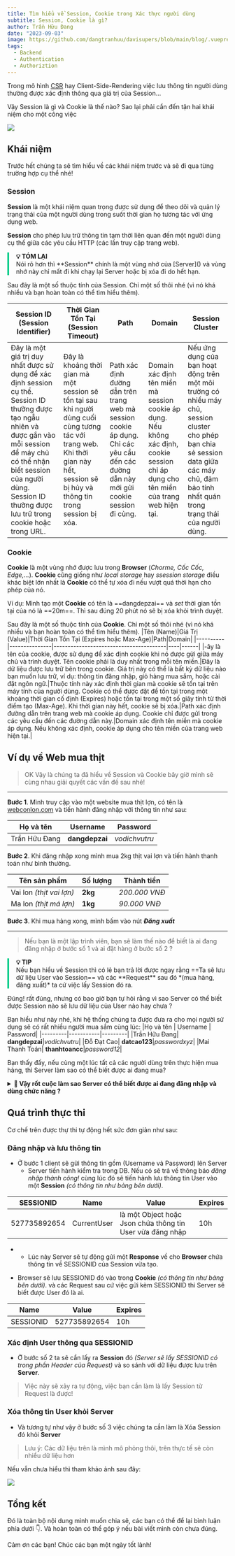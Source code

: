 ```yaml
---
title: Tìm hiểu về Session, Cookie trong Xác thực người dùng
subtitle: Session, Cookie là gì?
author: Trần Hữu Đang
date: "2023-09-03"
image: https://github.com/dangtranhuu/davisupers/blob/main/blog/.vuepress/public/img/in-post/back-end/session-cookie.png?raw=true
tags:
  - Backend
  - Authentication
  - Authoriztion
---
```

	

Trong mô hình [CSR]() hay Client-Side-Rendering việc lưu thông tin người dùng thường được xác định thông qua giá trị của Session...

<!-- more -->
Vậy Session là gì và Cookie là thế nào? Sao lại phải cần đến tận hai khái niệm cho một công việc


![](https://github.com/theanishtar/images/blob/main/angurvad/backend/session-cookie/banner.png?raw=true)
## Khái niệm

Trước hết chúng ta sẽ tìm hiểu về các khái niệm trước và sẽ đi qua từng trường hợp cụ thể nhé!
### Session

**Session** là một khái niệm quan trọng được sử dụng để theo dõi và quản lý trạng thái của một người dùng trong suốt thời gian họ tương tác với ứng dụng web. 

**Session** cho phép lưu trữ thông tin tạm thời liên quan đến một người dùng cụ thể giữa các yêu cầu HTTP (các lần truy cập trang web).

<div style="border-left: 4px solid #00cc88; padding-left: 1rem; background:rgba(240, 255, 248, 0);">
<strong>💡 TÓM LẠI</strong><br/>
Nói rõ hơn thì **Session** chính là một vùng nhớ của [Server]() và vùng nhớ này chỉ mất đi khi chạy lại Server hoặc bị xóa đi do hết hạn.
</div>

Sau đây là một số thuộc tính của Session. Chỉ một số thôi nhé (vì nó khá nhiều và bạn hoàn toàn có thể tìm hiểu thêm).

|Session ID (Session Identifier)|Thời Gian Tồn Tại (Session Timeout)|Path|Domain|Session Cluster|
|-|-|-|-|-|
|Đây là một giá trị duy nhất được sử dụng để xác định session cụ thể. Session ID thường được tạo ngẫu nhiên và được gắn vào mỗi session để máy chủ có thể nhận biết session của người dùng. Session ID thường được lưu trữ trong cookie hoặc trong URL.|Đây là khoảng thời gian mà một session sẽ tồn tại sau khi người dùng cuối cùng tương tác với trang web. Khi thời gian này hết, session sẽ bị hủy và thông tin trong session bị xóa.|Path xác định đường dẫn trên trang web mà session cookie áp dụng. Chỉ các yêu cầu đến các đường dẫn này mới gửi cookie session đi cùng.|Domain xác định tên miền mà session cookie áp dụng. Nếu không xác định, cookie session chỉ áp dụng cho tên miền của trang web hiện tại.|Nếu ứng dụng của bạn hoạt động trên một môi trường có nhiều máy chủ, session cluster cho phép bạn chia sẻ session data giữa các máy chủ, đảm bảo tính nhất quán trong trạng thái của người dùng.|



### Cookie
**Cookie** là một vùng nhớ được lưu trong **Browser** (*Chorme, Cốc Cốc, Edge,...*). **Cookie** cũng giống như *local storage* hay *ssession storage* điều khác biệt lớn nhất là **Cookie** có thể tự xóa đi nếu vượt quá thời hạn cho phép của nó.

Ví dụ: Mình tạo một **Cookie** có tên là ==dangdepzai== và *set* thời gian tồn tại của nó là ==20m==. Thì sau đúng 20 phút nó sẽ bị xóa khỏi trình duyệt. 

Sau đây là một số thuộc tính của **Cookie**. Chỉ một số thôi nhé (vì nó khá nhiều và bạn hoàn toàn có thể tìm hiểu thêm).
|Tên (Name)|Giá Trị (Value)|Thời Gian Tồn Tại (Expires hoặc Max-Age)|Path|Domain|
|----------|---------------|----------------------------------------|----|------|
|-ây là tên của cookie, được sử dụng để xác định cookie khi nó được gửi giữa máy chủ và trình duyệt. Tên cookie phải là duy nhất trong mỗi tên miền.|Đây là dữ liệu được lưu trữ bên trong cookie. Giá trị này có thể là bất kỳ dữ liệu nào bạn muốn lưu trữ, ví dụ: thông tin đăng nhập, giỏ hàng mua sắm, hoặc cài đặt ngôn ngữ.|Thuộc tính này xác định thời gian mà cookie sẽ tồn tại trên máy tính của người dùng. Cookie có thể được đặt để tồn tại trong một khoảng thời gian cố định (Expires) hoặc tồn tại trong một số giây tính từ thời điểm tạo (Max-Age). Khi thời gian này hết, cookie sẽ bị xóa.|Path xác định đường dẫn trên trang web mà cookie áp dụng. Cookie chỉ được gửi trong các yêu cầu đến các đường dẫn này.|Domain xác định tên miền mà cookie áp dụng. Nếu không xác định, cookie áp dụng cho tên miền của trang web hiện tại.|

## Ví dụ về Web mua thịt

> OK Vậy là chúng ta đã hiểu về Session và Cookie bây giờ mình sẽ cùng nhau giải quyết các vấn đề sau nhé!

---

**Bước 1**. Mình truy cập vào một website mua thịt lợn, có tên là [webconlon.com]() và tiến hành đăng nhập với thông tin như sau:

|Họ và tên | Username | Password|
|---------|-----------|---------|
|Trần Hữu Đang| **dangdepzai**|*vodichvutru*|


**Bước 2**. Khi đăng nhập xong mình mua 2kg thịt vai lợn và tiến hành thanh toán như bình thường.

|Tên sản phẩm | Số lượng | Thành tiền|
|---------|-----------|---------|
|Vai lon *(thịt vai lợn)*| **2kg**|*200.000 VNĐ*|
|Ma lon *(thịt má lợn)*| **1kg**|*90.000 VNĐ*|

**Bước 3**. Khi mua hàng xong, mình bấm vào nút ***Đăng xuất***

---

> Nếu bạn là một lập trình viên, bạn sẽ làm thế nào để biết là ai đang đăng nhập ở bước số 1 và ai đặt hàng ở bước số 2 ?


<div style="border-left: 4px solid #00cc88; padding-left: 1rem; background:rgba(240, 255, 248, 0);">
<strong>💡 TIP</strong><br/>
Nếu bạn hiểu về Session thì có lẻ bạn trả lời được ngay rằng ==Ta sẽ lưu dữ liệu User vào Session== và các **Request** sau đó *(mua hàng, đăng xuất)* ta cứ việc lấy Session đó ra.
</div>

Đúng! rất đúng, nhưng có bao giờ bạn tự hỏi rằng vì sao Server có thể biết được Session nào sẽ lưu dữ liệu của User nào hay chưa ? 

Bạn hiểu như này nhé, khi hệ thống chúng ta được đưa ra cho mọi người sử dụng sẽ có rất nhiều người mua sắm cùng lúc:
|Họ và tên | Username | Password|
|---------|-----------|---------|
|Trần Hữu Đang| **dangdepzai**|*vodichvutru*|
|Đỗ Đạt Cao| **datcao123**|*passwordxyz*|
|Mai Thanh Toán| **thanhtoancc**|*password12*|

Bạn thấy đấy, nếu cùng một lúc tất cả các người dùng trên thực hiện mua hàng, thì Server làm sao có thể biết được ai đang mua?


<details>
<summary><strong>🤔 Vậy rốt cuộc làm sao Server có thể biết được ai đang đăng nhập và dùng chức năng ?</strong></summary>


- Đó là nhờ vào **Cookie** và cơ chế *response* `SESSIONID` tự động của mọi Server.
- Điều này được thực thi một các tự động nên nếu không tìm hiểu bạn sẽ không thể nhận ra. *(Cơ chế này hoàn toàn có thể tắt đi bởi các cấu hình phía server)*
</details>

## Quá trình thực thi

Cơ chế trên được thự thi tự động hết sức đơn giản như sau:

### Đăng nhập và lưu thông tin
- Ở bước 1 client sẽ gửi thông tin gồm (Username và Password) lên Server
	- Server tiến hành kiểm tra trong DB. Nếu có sẽ trả về thông báo *đăng nhập thành công!* cùng lúc đó sẽ tiến hành lưu thông tin User vào một **Session** *(có thông tin như bảng bên dưới)*. 

|SESSIONID|Name|Value|Expires|
|---------|---|------|-------|
|527735892654|CurrentUser|là một Object hoặc Json chứa thông tin User vừa đăng nhập|10h|

-
	- Lúc này Server sẽ tự động gửi một **Response** về cho **Browser** chứa thông tin về SESSIONID của Session vừa tạo.  

- Browser sẽ lưu SESSIONID đó vào trong **Cookie** *(có thông tin như bảng bên dưới)*. và các Request sau cứ việc gửi kèm SESSIONID thì Server sẽ biết được User đó là ai.

|Name|Value|Expires|
|---------|---|-------|
|SESSIONID|527735892654|10h|

### Xác định User thông qua SESSIONID

- Ở bước số 2 ta sẽ cần lấy ra **Session** đó *(Server sẽ lấy SESSIONID có trong phần Header của Request)* và so sánh với dữ liệu được lưu trên **Server**.

> Việc này sẽ xảy ra tự động, việc bạn cần làm là lấy Session từ Request là được!

### Xóa thông tin User khỏi Server

- Và tương tự như vậy ở bước số 3 việc chúng ta cần làm là Xóa Session đó khỏi **Server**

> Lưu ý: Các dữ liệu trên là mình mô phỏng thôi, trên thực tế sẽ còn nhiều dữ liệu hơn

Nếu vẫn chưa hiểu thì tham khảo ảnh sau đây:

![](https://github.com/theanishtar/images/blob/main/angurvad/backend/session-cookie/jshgvrr.png?raw=true)

## Tổng kết

Đó là toàn bộ nội dung mình muốn chia sẽ, các bạn có thể để lại bình luận phía dưới 👇. Và hoàn toàn có thể góp ý nếu bài viết mình còn chưa đúng.

Cảm ơn các bạn! Chúc các bạn một ngày tốt lành!